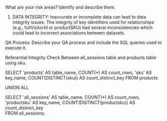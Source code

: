 What are your risk areas? Identify and describe them.
1. DATA INTEGRITY: Inaccurate or incomplete data can lead to data integrity issues.
 The integrity of key identifiers used for relationships (e.g., fullVisitorId or productSKU)
had several inconsistencies which could lead to incorrect associations between datasets. 



QA Process:
Describe your QA process and include the SQL queries used to execute it.

Referential Integrity Check Between all_sessions table and products table using sku.

SELECT 'products' AS table_name, 
       COUNT(*) AS count_rows, 
       'sku' AS key_name,
       COUNT(DISTINCT(sku)) AS count_distinct_key
FROM products

UNION ALL

SELECT 'all_sessions' AS table_name, 
       COUNT(*) AS count_rows,    
       'productsku' AS key_name,
       COUNT(DISTINCT(productsku)) AS count_distinct_key  
FROM all_sessions;
